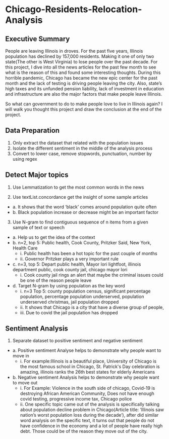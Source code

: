 # Chicago-Residents-Relocation-Analysis
## Executive Summary
People are leaving Illinois in droves. For the past five
years, Illinois population has declined by 157,000
residents. Making it one of only two state(The other is
West Virginia) to lose people over the past decade.
For this project, I dive into all the news articles for the past
few month to see what is the reason of this and found
some interesting thoughts. During this horrible pandemic,
Chicago has became the new epic center for the past
month and the lack of testing is driving people leaving the
city. Also, state’s high taxes and its unfunded pension
liability, lack of investment in education and infrastructure
are also the major factors that make people leave Illinois.

So what can government to do to make people love to live
in Illinois again? I will walk you thought this project and
draw the conclusion at the end of the project.
## Data Preparation
1. Only extract the dataset
that related with the
population issues
2. Isolate the different
sentiment in the middle of
the analysis process
3. Convert to lower case,
remove stopwords,
punctuation, number by
using regex
## Detect Major topics
1. Use Lemmatization to get the most common words in the news

2. Use textList.concordance get the insight of some sample articles
  * a. It shows that the word ‘black’ comes around population quite often
  * b. Black population increase or decrease might be an important factor
3. Use N-gram to find contiguous sequence of n items from a given sample of text or speech
  * a. Help us to get the idea of the context
  * b. n=2, top 5: Public health, Cook County, Pritzker Said, New York, Health Care
    * i. Public health has been a hot topic for the past couple of months
    * ii. Governor Pritzker plays a very important rule
  * c. n=3, top 5: Depart public health, Mayor lori lightfoot, illinois department public, cook county jail, chicago mayor lori
    * i. Cook county jail rings an alert that maybe the criminal issues could be one of the reason people leave
  * d. Target N-gram by using population as the key word
    * i. n=3 Top 5: county population census, significant percentage population, percentage population underserved, population underserved christmas, jail population dropped
    * ii. It shows that Chicago is a city that have a diverse group of people,
    * iii. Due to covid the jail population has dropped

## Sentiment Analysis
1. Separate dataset to positive sentiment and negative sentiment
* a. Positive sentiment Analyse helps to demonstrate why people want to move in
  * i. For example:Illinois is a beautiful place, University of Chicago is the most
famous school in Chicago, St. Patrick's Day celebration is amazing, illinois
ranks the 26th best states for elderly Americans
* b. Negative sentiment Analysis helps to demonstrate why people want to move
out
  * i. For Example: Violence in the south side of chicago, Covid-19 is
destroying African American Community, Does not have enough covid
testing, progressive income tax, Chicago police
  * ii. One specific topic came out of the analysis is specifically talking about
population decline problem in Chicago(Article title: ‘Illinois saw nation’s
worst population loss during the decade’), after did similar word analysis
on the specific text, it turns out that people do not have confidence in the
economy and a lot of people have really high debt. Those could be of the
reason they move out of the city.

